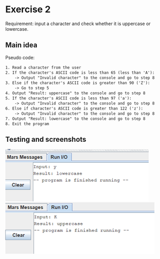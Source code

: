 # Exercise 2

Requirement: input a character and check whether it is uppercase or lowercase.

## Main idea

Pseudo code:

```
1. Read a character from the user
2. If the character's ASCII code is less than 65 (less than 'A'):
    -> Output "Invalid character" to the console and go to step 8
3. Else if the character's ASCII code is greater than 90 ('Z'):
    -> Go to step 5
4. Output "Result: uppercase" to the console and go to step 8
5. If the character's ASCII code is less than 97 ('a'):
    -> Output "Invalid character" to the console and go to step 8
6. Else if character's ASCII code is greater than 122 ('z'):
    -> Output "Invalid character" to the console and go to step 8
7. Output "Result: lowercase" to the console and go to step 8
8. Exit the program
```

## Testing and screenshots

![Alt text](screenshot-lowercase.png)
![Alt text](screenshot-uppercase.png)